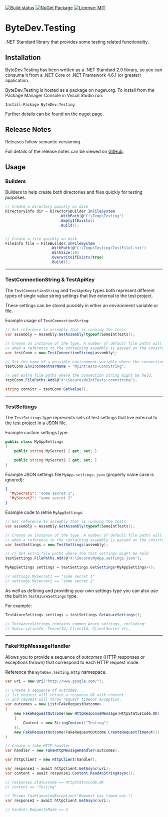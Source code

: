 [![Build status](https://ci.appveyor.com/api/projects/status/github/bytedev/ByteDev.Testing?branch=master&svg=true)](https://ci.appveyor.com/project/bytedev/ByteDev-Testing/branch/master)
[![NuGet Package](https://img.shields.io/nuget/v/ByteDev.Testing.svg)](https://www.nuget.org/packages/ByteDev.Testing)
[![License: MIT](https://img.shields.io/badge/License-MIT-green.svg)](https://github.com/ByteDev/ByteDev.Testing/blob/master/LICENSE)

# ByteDev.Testing

.NET Standard library that provides some testing related functionality.

## Installation

ByteDev.Testing has been written as a .NET Standard 2.0 library, so you can consume it from a .NET Core or .NET Framework 4.6.1 (or greater) application.

ByteDev.Testing is hosted as a package on nuget.org.  To install from the Package Manager Console in Visual Studio run:

`Install-Package ByteDev.Testing`

Further details can be found on the [nuget page](https://www.nuget.org/packages/ByteDev.Testing/).

## Release Notes

Releases follow semantic versioning.

Full details of the release notes can be viewed on [GitHub](https://github.com/ByteDev/ByteDev.Testing/blob/master/docs/RELEASE-NOTES.md).

## Usage

### Builders

Builders to help create both directories and files quickly for testing purposes.

```csharp
// Create a directory quickly on disk
DirectoryInfo dir = DirectoryBuilder.InFileSystem
                        .WithPath(@"C:\Temp\Testing")
                        .EmptyIfExists()
                        .Build();


// Create a file quickly on disk
FileInfo file = FileBuilder.InFileSystem
                    .WithPath(@"C:\Temp\Testing\TestFile1.txt")
                    .WithSize(10)
                    .OverwriteIfExists(true)
                    .Build();
```

---

### TestConnectionString & TestApiKey

The `TestConnectionString` and `TestApiKey` types both represent different types of single value string settings that live external to the test project.

These settings can be stored possibly in either an environment variable or file.

Example usage of `TestConnectionString`:

```csharp
// Get reference to assembly that is running the tests
var assembly = Assembly.GetAssembly(typeof(SomeIntTests));

// Create an instance of the type. A number of default file paths will be set on FilePath
// when a reference to the containing assembly is passed on the constructor.
var testConn = new TestConnectionString(assembly);

// Set the name of a possible environment variable where the connection might be held
testConn.EnvironmentVarName = "MyIntTests-ConnString";

// Set extra file paths where the connection string might be held.
testConn.FilePaths.Add(@"X:\Secure\MyIntTests.connstring");

string connStr = testConn.GetValue();
```

---

### TestSettings

The `TestSettings` type represents sets of test settings that live external to the test project in a JSON file.

Example custom settings type:

```csharp
public class MyAppSettings
{
    public string MySecret1 { get; set; }

    public string MySecret2 { get; set; }
}
```

Example JSON settings file `MyApp.settings.json` (property name case is ignored):

```json
{
  "MySecret1": "some secret 1",
  "MySecret2": "some secret 2"
}
```

Example code to retrie `MyAppSettings`:

```csharp
// Get reference to assembly that is running the tests
var assembly = Assembly.GetAssembly(typeof(SomeIntTests));

// Create an instance of the type. A number of default file paths will be set on FilePath
// when a reference to the containing assembly is passed on the constructor.
var testSettings = new TestSettings(assembly);

// // Set extra file paths where the test settings might be held
testSettings.FilePaths.Add(@"X:\Secure\MyApp.settings.json");

MyAppSettings settings = testSettings.GetSettings<MyAppSettings>();

// settings.MySecret1 == "some secret 1"
// settings.MySecret2 == "some secret 2"
```

As well as defining and providing your own settings type you can also use the built in `TestAzureSettings` type. 

For example:

```csharp
TestAzureSettings settings = testSettings.GetAzureSettings();

// TestAzureSettings contains common Azure settings, including:
// SubscriptionId, TenantId, ClientId, ClientSecret etc.
```

---

### FakeHttpMessageHandler

Allows you to provide a sequence of *outcomes* (HTTP responses or exceptions thrown) that correspond to each HTTP request made.

Reference the `ByteDev.Testing.Http` namespace.

```csharp
var uri = new Uri("http://www.google.com/");

// Create a sequence of outcomes...
// 1st request will return a response OK with content.
// 2nd request will throw request timeout exception.
var outcomes = new List<FakeRequestOutcome>
{
    new FakeRequestOutcome(new HttpResponseMessage(HttpStatusCode.OK)
    {
        Content = new StringContent("Testing")
    }),
    new FakeRequestOutcome(FakeRequestOutcome.CreateRequestTimeout())
}

// Create a fake HTTP handler
var handler = new FakeHttpMessageHandler(outcomes);

var httpClient = new HttpClient(handler);

var response1 = await httpClient.GetAsync(uri);
var content = await response1.Content.ReadAsStringAsync();

// response1.StatusCode == HttpStatusCode.OK
// content == "Testing"

// Throws TaskCanceledException("Request has timed out.")
var response2 = await httpClient.GetAsync(uri);

// handler.RequestsMade == 2
```
